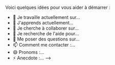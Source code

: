 Voici quelques idées pour vous aider à démarrer :

- 🔭 Je travaille actuellement sur…
- 🌱 J'apprends actuellement…
- 👯 Je cherche à collaborer sur…
- 🤔 Je recherche de l'aide pour…
- 💬 Me poser des questions sur…
- 📫 Comment me contacter :…
- 😄 Pronoms :…
- ⚡ Anecdote :…
-->
